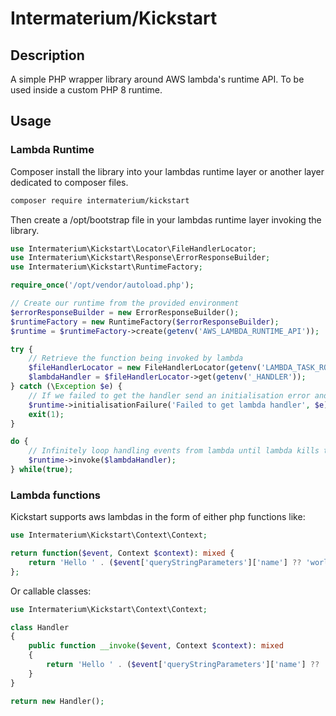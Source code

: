 # Intermaterium/Kickstart

## Description

A simple PHP wrapper library around AWS lambda's runtime API. To be used inside a custom PHP 8 runtime.

## Usage

### Lambda Runtime

Composer install the library into your lambdas runtime layer or another layer dedicated to composer files.

```bash
composer require intermaterium/kickstart
```

Then create a /opt/bootstrap file in your lambdas runtime layer invoking the library.

```php
use Intermaterium\Kickstart\Locator\FileHandlerLocator;
use Intermaterium\Kickstart\Response\ErrorResponseBuilder;
use Intermaterium\Kickstart\RuntimeFactory;

require_once('/opt/vendor/autoload.php');

// Create our runtime from the provided environment
$errorResponseBuilder = new ErrorResponseBuilder();
$runtimeFactory = new RuntimeFactory($errorResponseBuilder);
$runtime = $runtimeFactory->create(getenv('AWS_LAMBDA_RUNTIME_API'));

try {
    // Retrieve the function being invoked by lambda
    $fileHandlerLocator = new FileHandlerLocator(getenv('LAMBDA_TASK_ROOT'));
    $lambdaHandler = $fileHandlerLocator->get(getenv('_HANDLER'));
} catch (\Exception $e) {
    // If we failed to get the handler send an initialisation error and kill the lambda
    $runtime->initialisationFailure('Failed to get lambda handler', $e);
    exit(1);
}

do {
    // Infinitely loop handling events from lambda until lambda kills the runtime
    $runtime->invoke($lambdaHandler);
} while(true);
```

### Lambda functions

Kickstart supports aws lambdas in the form of either php functions like:

```php
use Intermaterium\Kickstart\Context\Context;

return function($event, Context $context): mixed {
    return 'Hello ' . ($event['queryStringParameters']['name'] ?? 'world');
};
```

Or callable classes:

```php
use Intermaterium\Kickstart\Context\Context;

class Handler
{
    public function __invoke($event, Context $context): mixed
    {
        return 'Hello ' . ($event['queryStringParameters']['name'] ?? 'world');
    }
}

return new Handler();
```

